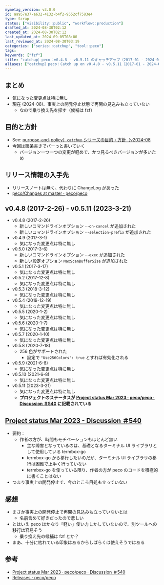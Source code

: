 ```yaml
---
mymetag_version: v3.0.0
id: aa957e37-a632-4132-b4f2-9552cf7583e4
type: Scrap
status: ["visibility::public", "workflow::production"]
drafted_at: 2024-08-30T02:12
created_at: 2024-08-30T02:12
last_updated_at: 2024-09-05T08:00
last_reviewed_at: 2024-08-30T03:19
categories: ["series::catchup", "tool::peco"]
tags:
keywords: ["fzf"]
title: "catchup］peco：v0.4.8 - v0.5.11 のキャッチアップ（2017-01 - 2024-07"
aliases: ["catchup］peco：Catch up on v0.4.8 - v0.5.11（2017-01 - 2024-07"]
---
```


## まとめ

- 気になった変更点は特に無し
- 現在 (2024-08)、事実上の開発停止状態で再開の見込みも立っていない
    - なので乗り換え先を探す（候補は fzf）

## 目的と方針

- See: [purpose-and-policy］`catchup` シリーズの目的・方針（v2024-08](./72b2608e-8b0f-4ccd-a366-9093a8d48f2a.md)
- 今回は箇条書きでバーっと書いていく
    - バージョン一つ一つの変更が軽めで、かつ見るべきバージョンが多いため

## リリース情報の入手先

- リリースノートは無く、代わりに ChangeLog があった
- [peco/Changes at master · peco/peco](https://github.com/peco/peco/blob/51f38bf44ce24166f8707f295e23d30c948f8db5/Changes)

## v0.4.8 (2017-2-26) - v0.5.11 (2023-3-21)

- v0.4.8 (2017-2-26)
    - 新しいコマンドラインオプション `--on-cancel` が追加された
    - 新しいコマンドラインオプション `--selection-prefix` が追加された
- v0.4.9 (2017-3-1)
    - 気になった変更点は特に無し
- v0.5.0 (2017-3-6)
    - 新しいコマンドラインオプション `--exec` が追加された
    - 新しい設定オプション `MaxScanBufferSize` が追加された
- v0.5.1 (2017-3-17)
    - 気になった変更点は特に無し
- v0.5.2 (2017-12-8)
    - 気になった変更点は特に無し
- v0.5.3 (2018-3-12)
    - 気になった変更点は特に無し
- v0.5.4 (2019-12-19)
    - 気になった変更点は特に無し
- v0.5.5 (2020-1-2)
    - 気になった変更点は特に無し
- v0.5.6 (2020-1-7)
    - 気になった変更点は特に無し
- v0.5.7 (2020-1-10)
    - 気になった変更点は特に無し
- v0.5.8 (2020-7-18)
    - 256 色がサポートされた
        - 設定で `"Use256Colors": true` とすれば有効化される
- v0.5.9 (2021-6-8)
    - 気になった変更点は特に無し
- v0.5.10 (2021-6-8)
    - 気になった変更点は特に無し
- v0.5.11 (2023-3-21)
    - 気になった変更点は特に無し
    - **プロジェクトのステータスが [Project status Mar 2023 · peco/peco · Discussion ＃540](https://github.com/peco/peco/discussions/540) に記載されている**

## [Project status Mar 2023 - Discussion ＃540](https://github.com/peco/peco/discussions/540)

- 要約：
    - 作者の方が、時間もモチベーションもほとんど無い
        - 主な障害となっているのは、基礎となるターミナル UI ライブラリとして使用している termbox-go
        - termbox-go から移行したいのだが、ターミナル UI ライブラリの移行は困難で上手く行っていない
        - termbox-go を使っている限り、作者の方が peco のコードを積極的に書くことはない
- つまり事実上の開発停止で、今のところ目処も立っていない

## 感想

- まさか事実上の開発停止で再開の見込みも立っていないとは
    - 名前含めて好きだったので悲しい
- とはいえ peco はかなり「軽い」使い方しかしていないので、別ツールへの移行は容易そう
    - 乗り換え先の候補は fzf とか？
- まあ、十分に枯れている印象はあるからしばらくは使えそうではある

## 参考

- [Project status Mar 2023 · peco/peco · Discussion ＃540](https://github.com/peco/peco/discussions/540)
- [Releases · peco/peco](https://github.com/peco/peco/releases)
